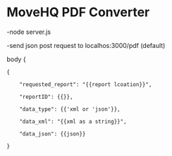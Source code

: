 # MoveHQ PDF Converter
-node server.js

-send json post request to localhos:3000/pdf (default)

body {


	{
	
		"requested_report": "{{report lcoation}}",

		"reportID": {{}},

		"data_type": {{'xml or 'json'}},

		"data_xml": "{{xml as a string}}",

		"data_json": {{json}}
	
	}

